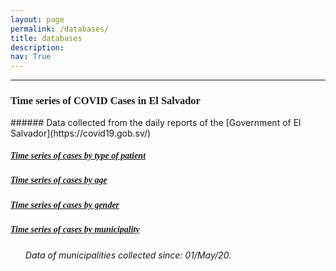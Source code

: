 ```yaml
---
layout: page
permalink: /databases/
title: databases
description: 
nav: True
---
```


***
<h3 class="card-title text" style="font-family:'Playfair Display', serif"> Time series of COVID Cases in El Salvador </h3>
###### Data collected from the daily reports of the [Government of El Salvador](https://covid19.gob.sv/)

<br/>

<h5 class="card-title text" style="font-family:'Playfair Display', serif; text-align: left">
    <i class="fas fa-file-csv"></i>
    <a href="https://elenocastro.github.io/databases/covid_el_salvador/covid_el_salvador_patients_timeserie.csv" target="blank">Time series of cases by type of patient</a> 
</h5>

<h5 class="card-title text" style="font-family:'Playfair Display', serif; text-align: left">
    <i class="fas fa-file-csv"></i>
    <a href="https://elenocastro.github.io/databases/covid_el_salvador/covid_el_salvador_age_timeserie.csv" target="blank">Time series of cases by age</a> 
</h5>

<h5 class="card-title text" style="font-family:'Playfair Display', serif; text-align: left">
    <i class="fas fa-file-csv"></i>
    <a href="https://elenocastro.github.io/databases/covid_el_salvador/covid_el_salvador_sex_timeserie.csv" target="blank">Time series of cases by gender</a> 
</h5>

<h5 class="card-title text" style="font-family:'Playfair Display', serif; text-align: left">
    <i class="fas fa-file-csv"></i>
    <a href="https://elenocastro.github.io/databases/covid_el_salvador/covid_el_salvador_municipios_timeserie.csv" target="blank">Time series of cases by municipality</a> 
</h5>


<ul style = "font-style: italic; text-align: left">
    Data of municipalities collected since: 01/May/20. 
</ul>